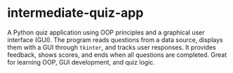 # intermediate-quiz-app
A Python quiz application using OOP principles and a graphical user interface (GUI). The program reads questions from a data source, displays them with a GUI through `tkinter`, and tracks user responses. It provides feedback, shows scores, and ends when all questions are completed. Great for learning OOP, GUI development, and quiz logic. 
